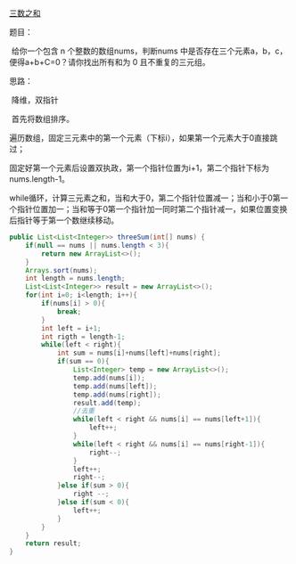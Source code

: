[ 三数之和](https://leetcode-cn.com/problems/3sum/)

题目：

​	给你一个包含 n 个整数的数组nums，判断nums 中是否存在三个元素a，b，c，便得a+b+C=0？请你找出所有和为 0 且不重复的三元组。

思路：

​	降维，双指针

​	首先将数组排序。

遍历数组，固定三元素中的第一个元素（下标i），如果第一个元素大于0直接跳过；

固定好第一个元素后设置双执政，第一个指针位置为i+1，第二个指针下标为nums.length-1。

while循环，计算三元素之和，当和大于0，第二个指针位置减一；当和小于0第一个指针位置加一；当和等于0第一个指针加一同时第二个指针减一，如果位置变换后指针等于第一个数继续移动。

```java
public List<List<Integer>> threeSum(int[] nums) {
    if(null == nums || nums.length < 3){
        return new ArrayList<>();
    }
    Arrays.sort(nums);
    int length = nums.length;
    List<List<Integer>> result = new ArrayList<>();
    for(int i=0; i<length; i++){
        if(nums[i] > 0){
            break;
        }
        int left = i+1;
        int rigth = length-1;
        while(left < right){
            int sum = nums[i]+nums[left]+nums[right];
            if(sum == 0){
                List<Integer> temp = new ArrayList<>();
                temp.add(nums[i]);
                temp.add(nums[left]);
                temp.add(nums[right]);
                result.add(temp);
                //去重
                while(left < right && nums[i] == nums[left+1]){
                    left++;
                }
                while(left < right && nums[i] == nums[right-1]){
                    right--;
                }
                left++;
                right--;
            }else if(sum > 0){
                right --;
            }else if(sum < 0){
                left++;
            }
        }
    }
    return result;
}
```


